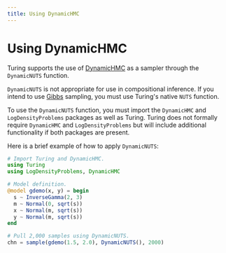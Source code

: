 ```yaml
---
title: Using DynamicHMC
---
```


# Using DynamicHMC

Turing supports the use of [DynamicHMC](https://github.com/tpapp/DynamicHMC.jl) as a sampler through the `DynamicNUTS` function.


`DynamicNUTS` is not appropriate for use in compositional inference. If you intend to use [Gibbs]({{site.baseurl}}/docs/library/#Turing.Inference.Gibbs) sampling, you must use Turing's native `NUTS` function.


To use the `DynamicNUTS` function, you must import the `DynamicHMC` and
`LogDensityProblems` packages as well as Turing. Turing does not formally require
`DynamicHMC` and `LogDensityProblems` but will include additional functionality if both
packages are present.

Here is a brief example of how to apply `DynamicNUTS`:


```julia
# Import Turing and DynamicHMC.
using Turing
using LogDensityProblems, DynamicHMC

# Model definition.
@model gdemo(x, y) = begin
  s ~ InverseGamma(2, 3)
  m ~ Normal(0, sqrt(s))
  x ~ Normal(m, sqrt(s))
  y ~ Normal(m, sqrt(s))
end

# Pull 2,000 samples using DynamicNUTS.
chn = sample(gdemo(1.5, 2.0), DynamicNUTS(), 2000)
```
